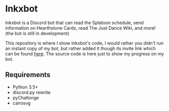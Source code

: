 # Inkxbot
Inkxbot is a Discord bot that can read the Splatoon schedule, send information on Hearthstone Cards, read The Just Dance Wiki, and more! (the bot is still in development)

This repository is where I show Inkxbot's code, I would rather you didn't run an instant copy of my bot, but rather added it though its invite link which can be found [here](https://discordapp.com/oauth2/authorize?client_id=245648163837444097&scope=bot "Invite Inkxbot!").
The source code is here just to show my progress on my bot.

## Requirements

- Python 3.5+
- discord.py rewrite
- pyChallonge
- cairosvg
